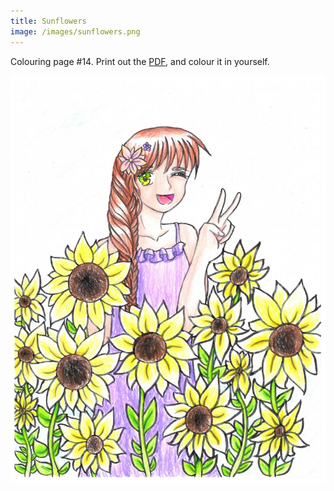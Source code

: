 ```yaml
---
title: Sunflowers
image: /images/sunflowers.png
---
```

Colouring page #14. Print out the [PDF], and colour it in yourself.

![png]


[png]: /images/sunflowers.png
[PDF]: /images/sunflowers.pdf
